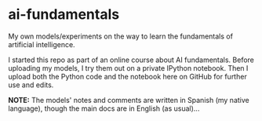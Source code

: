 # ai-fundamentals

My own models/experiments on the way to learn the fundamentals of artificial intelligence.

I started this repo as part of an online course about AI fundamentals. Before uploading
my models, I try them out on a private IPython notebook. Then I upload both the Python code
and the notebook here on GitHub for further use and edits.

**NOTE:** The models' notes and comments are written in Spanish (my native language),
though the main docs are in English (as usual)...
